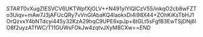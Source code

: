 $START$0vXugZIESVCV6UKTWpfXjOLV++N491ylYlQlCzV55/inkqO2cb8wFZTo3Uiqv+mAw7J3jAFUcQRy7vVnGIAbaKQ4laokxDi4i98X44+ZOhKiKsTbHJ1OrQzvxY4bNTdcyi445y32KzA29hqC9UPE6xpJp+8tGLt5sFgfB3EwTSjDNj6lO8f2uyzATfWC/T11GUWsFOkJw4zqtvJXyM8CXw==$END$